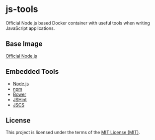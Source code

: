 # js-tools

Official Node.js based Docker container with useful tools when 
writing JavaScript applications.

## Base Image

[Official Node.js](https://hub.docker.com/_/node/)

## Embedded Tools

* [Node.js](https://nodejs.org)
* [npm](https://www.npmjs.com)
* [Bower](https://bower.io/)
* [JSHint](http://jshint.com/)
* [JSCS](http://jscs.info/)

## License

This project is licensed under the terms of the [MIT License (MIT)](LICENSE).
